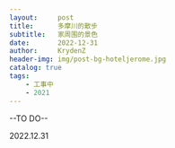 ```yaml
---
layout:     post
title:      多摩川的散步
subtitle:   家周围的景色
date:       2022-12-31
author:     KrydenZ
header-img: img/post-bg-hoteljerome.jpg
catalog: true
tags:
    - 工事中
    - 2021
---
```

<style>
img{
    width: 60%;
}
</style>


--TO DO--



2022.12.31